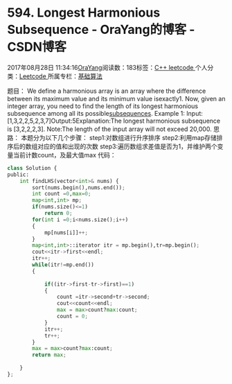 
# 594. Longest Harmonious Subsequence - OraYang的博客 - CSDN博客

2017年08月28日 11:34:16[OraYang](https://me.csdn.net/u010665216)阅读数：183标签：[C++																](https://so.csdn.net/so/search/s.do?q=C++&t=blog)[leetcode																](https://so.csdn.net/so/search/s.do?q=leetcode&t=blog)[
							](https://so.csdn.net/so/search/s.do?q=C++&t=blog)个人分类：[Leetcode																](https://blog.csdn.net/u010665216/article/category/7026962)
所属专栏：[基础算法](https://blog.csdn.net/column/details/16604.html)



题目：
We define a harmonious array is an array where the difference between its maximum value and its minimum value isexactly1.
Now, given an integer array, you need to find the length of its longest harmonious subsequence among all its possible[subsequences](https://en.wikipedia.org/wiki/Subsequence).
Example 1:
Input:[1,3,2,2,5,2,3,7]Output:5Explanation:The longest harmonious subsequence is [3,2,2,2,3].
Note:The length of the input array will not exceed 20,000.
思路：
本题分为以下几个步骤：
step1:对数组进行升序排序
step2:利用map存储排序后的数组对应的值和出现的次数
step3:遍历数组求差值是否为1，并维护两个变量当前计数count，及最大值max
代码：

```python
class Solution {
public:
    int findLHS(vector<int>& nums) {
        sort(nums.begin(),nums.end());
        int count =0,max=0;
        map<int,int> mp;
        if(nums.size()<=1)
            return 0;
        for(int i =0;i<nums.size();i++)
        {
            mp[nums[i]]++;
        }
        map<int,int>::iterator itr = mp.begin(),tr=mp.begin();
        cout<<itr->first<<endl;
        itr++;
        while(itr!=mp.end())
        {
            
            if((itr->first-tr->first)==1)
            {
                count =itr->second+tr->second;
                cout<<count<<endl;
                max = max>count?max:count;
                count = 0;
            }
            itr++;
            tr++;
        }
        max = max>count?max:count;
        return max;
        
    }
};
```


